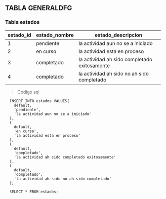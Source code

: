 ## TABLA GENERALDFG

### Tabla estados

| estado_id | estado_nombre | estado_descripcion                           |
| --------- | ------------- | -------------------------------------------- |
| 1         | pendiente     | la actividad aun no se a iniciado            |
| 2         | en curso      | la actividad esta en proceso                 |
| 3         | completado    | la actividad ah sido completado exitosamente |
| 4         | completado    | la actividad ah sido no ah sido completado   |

> Codigo sql

```
  INSERT INTO estados VALUES(
    default,
    'pendiente',
    'la actividad aun no se a iniciado'
  ),
  (
    default,
    'en curso',
    'la actividad esta en proceso'
  ),
  (
    default,
    'completado',
    'la actividad ah sido completado exitosamente'
  ),
  (
    default,
    'completado',
    'la actividad ah sido no ah sido completado'
  );

  SELECT * FROM estados;
```
